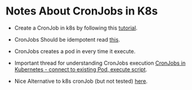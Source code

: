 # Notes About CronJobs in K8s


* Create a CronJob in k8s by following this [tutorial](https://medium.com/google-cloud/kubernetes-cron-jobs-455fdc32e81a). 
* CronJobs Should be idempotent read [this](https://kubernetes.io/docs/concepts/workloads/controllers/cron-jobs/#cron-job-limitations).
* CronJobs creates a pod in every time it execute.
* Important thread for understanding CronJobs execution [CronJobs in Kubernetes - connect to existing Pod, execute script](https://stackoverflow.com/questions/41192053/cron-jobs-in-kubernetes-connect-to-existing-pod-execute-script).

* Nice Alternative to k8s cronJob (but not tested) [here](https://javicastilla.com/2020/08/21/laravel-docker-cron-jobs/).
